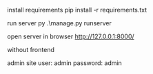 install requirements
pip install -r requirements.txt  

run server
py .\manage.py runserver

open server in browser
http://127.0.0.1:8000/

without frontend

admin site
user: admin
password: admin